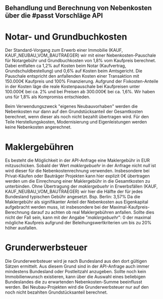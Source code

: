 ## Behandlung und Berechnung von Nebenkosten über die #passt Vorschläge API

# Notar- und Grundbuchkosten
Der Standard-Vorgang zum Erwerb einer Immobilie (KAUF, KAUF_NEUBAU_VOM_BAUTRAEGER) wir mit einer Nebenkosten-Pauschale für Notargebühr und Grundbuchkosten von 1,8% vom Kaufpreis berechnet.
Dabei entfallen ca 1,2% auf Kosten beim Notar (Kaufvertrag, Grundschuldbestellung) und 0,6% auf Kosten beim Amtsgericht. Die Pauschale entspricht den anfallenden Kosten einer Transaktion mit 150.000€ Kaufpreis und 100% Finanzierung.
Aufgrund der Fixkosten-Anteile in der Kosten läge die reale Kostenpauschale bei Kaufpreisen unter 100.000€ bei ca. 2% und bei Preisen ab 300.000€ bei ca. 1,6%. Wir haben uns für 1,8% als Kompromiss entschieden.

Beim Verwendungszweck "eigenes Neubauvorhaben" werden die Nebenkosten nur dann auf den Grundstücksanteil der Gesamtkosten berechnet, wenn dieser als noch nicht bezahlt übertragen wird.
Für den Teile Herstellungskosten, Modernisierung und Eigenleistungen werden keine Nebenkosten angerechnet.

# Maklergebühren
Es besteht die Möglichkeit in der API-Anfrage eine Maklergebühr in EUR mitzuschicken. Sobald der Wert _maklergebuehr_ in der Anfrage nicht _null_ ist wird dieser für die Nebenkostenrechnung verwenden. Insbesondere bei Privat-Käufen oder Bauträger Projekten kann hier explizit 0€ übertragen werden um die Einrechnung einer Maklergebühr in die Gesamtkosten zu unterbinden.
Ohne Übertragung der _maklergebuehr_ in Erwerbsfällen (KAUF, KAUF_NEUBAU_VOM_BAUTRAEGER) wir hier die Hälfte der für jedes Bundesland typischen Gebühr angesetzt. Bsp. Berlin: 3,57%
Da die Maklergebühr als signifikanter Anteil der Nebenkosten aus Eigenkapital aufgebracht werden muss, ist insbesondere bei der Maximal-Kaufpreis-Berechnung darauf zu achten ob real Maklergebühren anfallen. Sollte dies nicht der Fall sein, kann mit der Angabe "_maklergebuehr_": 0 der maximal mögliche Kaufpreis aufgrund der Beleihungswertkriterien um bis zu 20% höher ausfallen. 

# Grunderwerbsteuer
Die Grunderwerbsteuer wird je nach Bundesland aus den dort gültigen Sätzen ermittelt. Aus diesem Grund sind in der API-Anfrage auch immer mindestens Bundesland oder Postleitzahl anzugeben. Sollte noch kein Immobilienwunsch existieren, kann über die Auswahl eines beliebigen Bundeslandes die zu erwartenden Nebenkosten-Summe beeinflusst werden.
Bei Neubau-Projekten wird die Grunderwerbsteuer nur auf den noch nicht bezahlten Grundstücksanteil berechnet.
